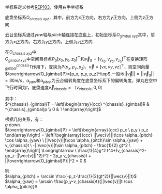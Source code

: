 坐标系定义参考[REP103](https://www.ros.org/reps/rep-0103.html)，使用右手坐标系  

底盘坐标系$O_{chassis\ xyz}$，其中，前方为${x}$正方向，右方为${y}$正方向，上侧为${z}$正方向  

云台坐标系通过$yaw$轴与$pitch$轴连接在底盘上，初始坐标系$O_{gimbal\ xyz}$其中，前方为${x}$正方向，右方为${y}$正方向，上侧为${z}$正方向  

在$O_{chassis\ xyz}$中:  
$O_{gimbal\ xyz}$中空间目标点$P_0{[x_0, y_0, z_0]^\top}$和$\vec{v}_0 = [v_{x_0}, v_{y_0}, v_{z_0}]^\top$在变换矩阵$^{chassis}_{gimbal}T$作用下，变换为$P{(p_x, p_y, p_z)}$、$\vec{v} = [vx, vy, vz]^\top$，则空间向量$\overrightarrow{O_{gimbal}P}=[p_x, p_y, p_z]^\top$,一般地$||\vec{v}|| = ||\vec{v}_0|| = 30m/s$，$\alpha_{yaw}$和$\alpha_{pitch}$为云台偏转角度在底盘坐标系下的偏转角度，弹丸在空中飞行时间为$t$，底盘速度$\vec{v}_{chassis} = （v_{chassis}, 0 ,0）$    

其中：  
$^{chassis}_{gimbal}T = \left[\begin{array}{ccc}
    ^{chassis}_{gimbal}R & ^{chassis}_{gimbal}p \\
    0 & 1
\end{array}\right]$

根据几何关系，有：   
$g$ down  
$\overrightarrow{O_{gimbal}P} = \left[\begin{array}{ccc}
    p_x \\ p_y \\ p_z
\end{array}\right] = 
\left[\begin{array}{ccc}
    ||\vec{v}||t\cos \alpha_{pitch}  \cos \alpha_{yaw} \\
    ||\vec{v}||t\cos \alpha_{pitch}\sin \alpha_{yaw} + v_{chassis}t \\
    -||\vec{v}||t\sin \alpha_{pitch} - \frac{1}{2} gt^2 \\
\end{array}\right]
\Longrightarrow \\
\frac{1}{4}g^2 t^4+(v_{chassis}^2-gp_z-||\vec{v}||^2)t^2 - 2p_y v_{chassis}t + ||\overrightarrow{O_{gimbal}P}||^2 = 0
$

则:  
$\alpha_{pitch} = \arcsin \frac{-p_z-\frac{1}{2}gt^2}{||\vec{v}||t}$  
$\alpha_{yaw} = \arcsin \frac{p_y-v_{chassis}t}{||\vec{v}||t \cos \alpha_{pitch}}$
